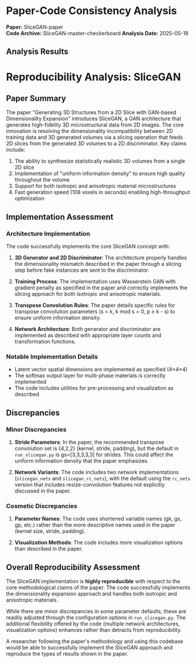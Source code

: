 # Paper-Code Consistency Analysis

**Paper:** SliceGAN-paper  
**Code Archive:** SliceGAN-master-checkerboard
**Analysis Date:** 2025-05-18

## Analysis Results

# Reproducibility Analysis: SliceGAN

## Paper Summary
The paper "Generating 3D Structures from a 2D Slice with GAN-based Dimensionality Expansion" introduces SliceGAN, a GAN architecture that generates high-fidelity 3D microstructural data from 2D images. The core innovation is resolving the dimensionality incompatibility between 2D training data and 3D generated volumes via a slicing operation that feeds 2D slices from the generated 3D volumes to a 2D discriminator. Key claims include:

1. The ability to synthesize statistically realistic 3D volumes from a single 2D slice
2. Implementation of "uniform information density" to ensure high quality throughout the volume
3. Support for both isotropic and anisotropic material microstructures
4. Fast generation speed (108 voxels in seconds) enabling high-throughput optimization

## Implementation Assessment

### Architecture Implementation
The code successfully implements the core SliceGAN concept with:

1. **3D Generator and 2D Discriminator**: The architecture properly handles the dimensionality mismatch described in the paper through a slicing step before fake instances are sent to the discriminator.

2. **Training Process**: The implementation uses Wasserstein GAN with gradient penalty as specified in the paper and correctly implements the slicing approach for both isotropic and anisotropic materials.

3. **Transpose Convolution Rules**: The paper details specific rules for transpose convolution parameters (s < k, k mod s = 0, p ≥ k - s) to ensure uniform information density.

4. **Network Architecture**: Both generator and discriminator are implemented as described with appropriate layer counts and transformation functions.

### Notable Implementation Details
- Latent vector spatial dimensions are implemented as specified (4×4×4)
- The softmax output layer for multi-phase materials is correctly implemented
- The code includes utilities for pre-processing and visualization as described

## Discrepancies

### Minor Discrepancies
1. **Stride Parameters**: In the paper, the recommended transpose convolution set is {4,2,2} (kernel, stride, padding), but the default in `run_slicegan.py` is gs=[3,3,3,3,3] for strides. This could affect the uniform information density that the paper emphasizes.

2. **Network Variants**: The code includes two network implementations (`slicegan_nets` and `slicegan_rc_nets`), with the default using the `rc_nets` version that includes resize-convolution features not explicitly discussed in the paper.

### Cosmetic Discrepancies
1. **Parameter Names**: The code uses shortened variable names (gk, gs, gp, etc.) rather than the more descriptive names used in the paper (kernel size, stride, padding).

2. **Visualization Methods**: The code includes more visualization options than described in the paper.

## Overall Reproducibility Assessment

The SliceGAN implementation is **highly reproducible** with respect to the core methodological claims of the paper. The code successfully implements the dimensionality expansion approach and handles both isotropic and anisotropic materials.

While there are minor discrepancies in some parameter defaults, these are readily adjusted through the configuration options in `run_slicegan.py`. The additional flexibility offered by the code (multiple network architectures, visualization options) enhances rather than detracts from reproducibility.

A researcher following the paper's methodology and using this codebase would be able to successfully implement the SliceGAN approach and reproduce the types of results shown in the paper.